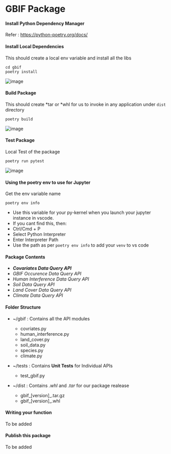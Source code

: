 # GBIF Package

#### Install Python Dependency Manager

Refer : https://python-poetry.org/docs/


#### Install Local Dependencies
This should create a local env variable and install all the libs
```
cd gbif
poetry install
```
![image](https://user-images.githubusercontent.com/65660549/179351282-ec1c04d5-eb6f-41e5-b2a7-72b82e7689ab.png)


#### Build Package
This should create *tar or *whl for us to invoke in any application under ```dist``` directory 
```
poetry build
```
![image](https://user-images.githubusercontent.com/65660549/179351304-744af1a2-5e9f-45e3-bd20-9e58a9647abb.png)


#### Test Package
Local Test of the package
```
poetry run pytest
```
![image](https://user-images.githubusercontent.com/65660549/179351333-e04b4352-876b-4901-bb26-76e3381e8ed6.png)


#### Using the poetry env to use for Jupyter
Get the env variable name
```
poetry env info
```
- Use this variable for your py-kernel when you launch your jupyter instance in vscode. 
- If you cant find this, then:
- Ctrl/Cmd + P
- Select Python Interpreter
- Enter Interpreter Path
- Use the path as per ```poetry env info``` to add your ``venv`` to vs code

#### Package Contents

- ***Covariates Data Query API***
- *GBIF Occurence Data Query API*
- *Human Interference Data Query API*
- *Soil Data Query API*
- *Land Cover Data Query API*
- *Climate Data Query API*

#### Folder Structure

- ~/gbif  : Contains all the API modules
  - covriates.py
  - human_interference.py
  - land_cover.py
  - soil_data.py
  - species.py
  - climate.py

- ~/tests : Contains **Unit Tests** for Individual APIs
  - test_gbif.py  
- ~/dist  : Contains *.whl* and *.tar* for our package 
realease
  - gbif_[version]_.tar.gz
  - gbif_[version]_.whl


#### Writing your function

To be added

#### Publish this package

To be added
